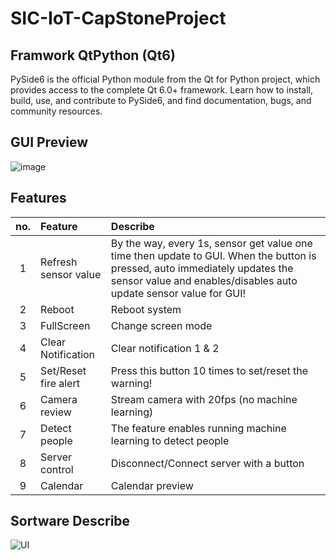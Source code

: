 # SIC-IoT-CapStoneProject
## Framwork QtPython (Qt6)
PySide6 is the official Python module from the Qt for Python project, which provides access to the complete Qt 6.0+ framework. Learn how to install, build, use, and contribute to PySide6, and find documentation, bugs, and community resources.
## GUI Preview 
![image](https://github.com/user-attachments/assets/310b31c0-315f-4800-87fd-c88398b69772)
## Features
| no. | Feature | Describe |
| :---: | :-----| :----- |
| 1 |  Refresh sensor value | By the way, every 1s, sensor get value one time then update to GUI. When the button is pressed, auto immediately updates the sensor value and enables/disables auto update sensor value for GUI! |
| 2 | Reboot | Reboot system |
| 3 | FullScreen | Change screen mode |
| 4 | Clear Notification | Clear notification 1 & 2|
| 5 | Set/Reset fire alert | Press this button 10 times to set/reset the warning! |
| 6 | Camera review | Stream camera with 20fps (no machine learning) |
| 7 | Detect people | The feature enables running machine learning to detect people |
| 8 | Server control | Disconnect/Connect server with a button |
| 9 | Calendar | Calendar preview |

## Sortware Describe
![UI](https://github.com/user-attachments/assets/b1634277-0c7f-4ec3-8367-7cf1e02389b2)
